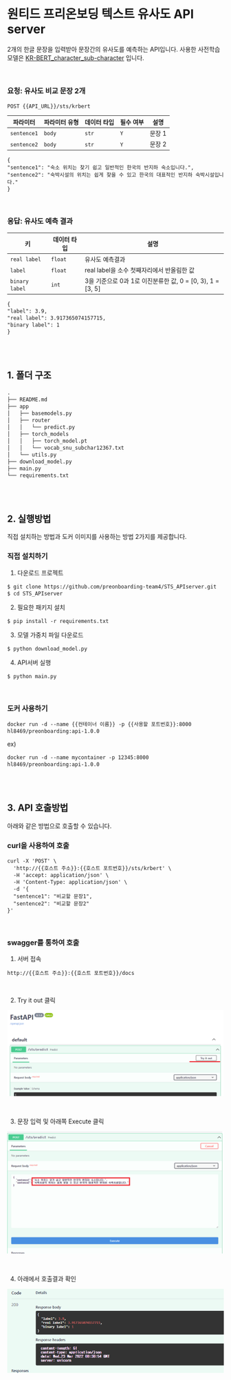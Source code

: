 # 원티드 프리온보딩 텍스트 유사도 API server

2개의 한글 문장을 입력받아 문장간의 유사도를 예측하는 API입니다. 사용한 사전학습 모델은 [KR-BERT_character_sub-character](https://github.com/snunlp/KR-BERT) 입니다.

<br>

### 요청: 유사도 비교 문장 2개  
```console
POST {{API_URL}}/sts/krbert
```
| 파라미터        | 파라미터 유형 | 데이터 타입 | 필수 여부 | 설명                    |
| --------------- | ------------- | ----------- | --------- | ----------------------- |
| `sentence1`      | `body`        | `str`    | `Y`        | 문장 1 |
| `sentence2` | `body`        | `str`    | `Y`        | 문장 2 |

```console  
{
"sentence1": "숙소 위치는 찾기 쉽고 일반적인 한국의 반지하 숙소입니다.",  
"sentence2": "숙박시설의 위치는 쉽게 찾을 수 있고 한국의 대표적인 반지하 숙박시설입니다."
}
```

<br>

### 응답: 유사도 예측 결과  
| 키        | 데이터 타입 | 설명 |
| --------------- | ------------- | ----------- |
| `real label` | `float`        | 유사도 예측결과    |
| `label` | `float`        | real label을 소수 첫째자리에서 반올림한 값  |
| `binary label` | `int`        | 3을 기준으로 0과 1로 이진분류한 값, 0 = [0, 3), 1 = [3, 5]  |

```console 
{
"label": 3.9,  
"real label": 3.917365074157715,  
"binary label": 1
}
```

<br>
<br>

## 1. 폴더 구조
```
.
├── README.md
├── app
│   ├── basemodels.py
│   ├── router
│   │   └── predict.py
│   ├── torch_models
│   │   ├── torch_model.pt
│   │   └── vocab_snu_subchar12367.txt
│   └── utils.py
├── download_model.py
├── main.py
└── requirements.txt
```

<br>
<br>

## 2. 실행방법

직접 설치하는 방법과 도커 이미지를 사용하는 방법 2가지를 제공합니다.

### 직접 설치하기

1. 다운로드 프로젝트
```console
$ git clone https://github.com/preonboarding-team4/STS_APIserver.git
$ cd STS_APIserver
```

2. 필요한 패키지 설치
```console
$ pip install -r requirements.txt
```

3. 모델 가중치 파일 다운로드
```console
$ python download_model.py
```

4. API서버 실행
```console
$ python main.py
```

<br>

### 도커 사용하기

```console
docker run -d --name {{컨테이너 이름}} -p {{사용할 포트번호}}:8000 hl8469/preonboarding:api-1.0.0
```
ex)
```console
docker run -d --name mycontainer -p 12345:8000 hl8469/preonboarding:api-1.0.0
```

<br>
<br>

## 3. API 호출방법
아래와 같은 방법으로 호출할 수 있습니다.


### curl을 사용하여 호출
```console
curl -X 'POST' \
  'http://{{호스트 주소}}:{{호스트 포트번호}}/sts/krbert' \
  -H 'accept: application/json' \
  -H 'Content-Type: application/json' \
  -d '{
  "sentence1": "비교할 문장1",
  "sentence2": "비교할 문장2"
}'
```

<br>

### swagger를 통하여 호출


1. 서버 접속  

```console
http://{{호스트 주소}}:{{호스트 포트번호}}/docs
```

<br>

2. Try it out 클릭

![](./images/swagger1.png)

<br>

3. 문장 입력 및 아래쪽 Execute 클릭

![](./images/swagger2.png)

<br>

4. 아래에서 호출결과 확인

![](./images/swagger3.png)
